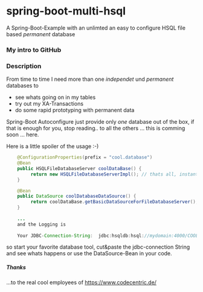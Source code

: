 # spring-boot-multi-hsql
A Spring-Boot-Example with an unlimted an easy to configure HSQL file based _permanent_ database

### My intro to GitHub  
### Description

From time to time I need more than one _independet_ und _permanent_ databases to
* see whats going on in my tables
* try out my XA-Transactions 
* do some rapid prototyping with permanent data

Spring-Boot Autoconfigure just provide only *one* database out of the box, if that is enough for you, stop reading..
to all the others ... this is comming soon ... here.

Here is a little spoiler of the usage :-)

``` java
    @ConfigurationProperties(prefix = "cool.database")
    @Bean 
    public HSQLFileDatabaseServer coolDataBase() {
	     return new HSQLFileDatabaseServerImpl(); // thats all, instantiate and starts the server
    }

    @Bean 
    public DataSource coolDatabaseDataSource() {
	     return coolDataBase.getBasicDataSourceForFileDatabaseServer();
    }
    
    ...
    and the Logging is
    
    Your JDBC-Connection-String:  jdbc:hsqldb:hsql://mydomain:4000/COOL_DB
```
so start your favorite database tool, cut&paste the jdbc-connection String and see whats happens or use the DataSource-Bean in your code.


##### Thanks
...to the real cool employees of https://www.codecentric.de/ 

